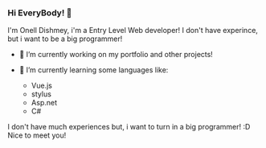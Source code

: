 ### Hi EveryBody! 👋

<!--
**On3l7d15h/On3l7d15h** is a ✨ _special_ ✨ repository because its `README.md` (this file) appears on your GitHub profile.

Here are some ideas to get you started:

- 🔭 I’m currently working on ...
- 🌱 I’m currently learning ...
- 👯 I’m looking to collaborate on ...
- 🤔 I’m looking for help with ...
- 💬 Ask me about ...
- 📫 How to reach me: ...
- 😄 Pronouns: ...
- ⚡ Fun fact: ...
-->

I'm Onell Dishmey, i'm a Entry Level Web developer! I don't have experince, but i want to be a big programmer!

  - 🔭 I’m currently working on my portfolio and other projects!
  - 🌱 I’m currently learning some languages like:
    
    - Vue.js
    - stylus
    - Asp.net
    - C#

I don't have much experiences but, i want to turn in a big programmer! :D
Nice to meet you!
